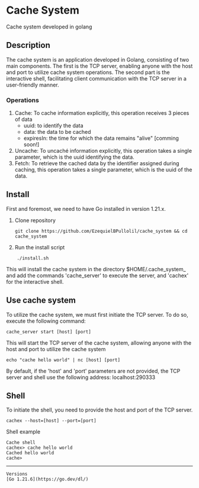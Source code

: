 # Cache System

Cache system developed in golang

## Description

The cache system is an application developed in Golang, consisting of two main components. The first is the TCP server, enabling anyone with the host and port to utilize cache system operations. The second part is the interactive shell, facilitating client communication with the TCP server in a user-friendly manner.

### Operations

1. Cache: To cache information explicitly, this operation receives 3 pieces of data
    - uuid: to identify the data
    - data: the data to be cached
    - expiresIn: the time for which the data remains "alive" [comming soon!]
2. Uncache: To uncaché information explicitly, this operation takes a single parameter, which is the uuid identifying the data.
3. Fetch: To retrieve the cached data by the identifier assigned during caching, this operation takes a single parameter, which is the uuid of the data.

## Install
First and foremost, we need to have Go installed in version 1.21.x.
1. Clone repository
    ```
    git clone https://github.com/EzequielBPullolil/cache_system && cd cache_system
    ```
2. Run the install script 
```
    ./install.sh
```
This will install the cache system in the directory $HOME/.cache_system_ and add the commands 'cache_server' to execute the server, and 'cachex' for the interactive shell.


## Use cache system
To utilize the cache system, we must first initiate the TCP server. To do so, execute the following command:
```
cache_server start [host] [port]
```
This will start the TCP server of the cache system, allowing anyone with the host and port to utilize the cache system

```
echo "cache hello world" | nc [host] [port] 
```
By default, if the 'host' and 'port' parameters are not provided, the TCP server and shell use the following address: localhost:290333
## Shell

To initiate the shell, you need to provide the host and port of the TCP server.

```
cachex --host=[host] --port=[port] 
```

Shell example
```
Cache shell 
cachex> cache hello world
Cached hello world
cache>
```


---
```
Versions
[Go 1.21.6](https://go.dev/dl/)
```